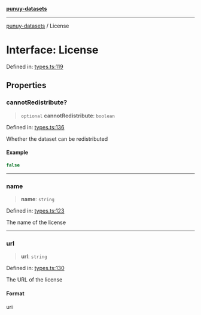 [**punuy-datasets**](../README.md)

***

[punuy-datasets](../README.md) / License

# Interface: License

Defined in: [types.ts:119](https://github.com/andrefs/punuy-datasets/blob/10ed8e85fc91cbc32fd2176b01dda04dc3f5bb43/src/lib/types.ts#L119)

## Properties

### cannotRedistribute?

> `optional` **cannotRedistribute**: `boolean`

Defined in: [types.ts:136](https://github.com/andrefs/punuy-datasets/blob/10ed8e85fc91cbc32fd2176b01dda04dc3f5bb43/src/lib/types.ts#L136)

Whether the dataset can be redistributed

#### Example

```ts
false
```

***

### name

> **name**: `string`

Defined in: [types.ts:123](https://github.com/andrefs/punuy-datasets/blob/10ed8e85fc91cbc32fd2176b01dda04dc3f5bb43/src/lib/types.ts#L123)

The name of the license

***

### url

> **url**: `string`

Defined in: [types.ts:130](https://github.com/andrefs/punuy-datasets/blob/10ed8e85fc91cbc32fd2176b01dda04dc3f5bb43/src/lib/types.ts#L130)

The URL of the license

#### Format

uri
